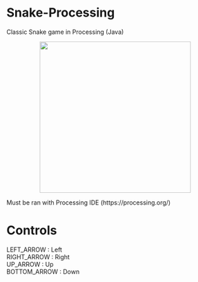# Snake-Processing
Classic Snake game in Processing (Java)   
<p align="center">
  <img src="C:\Users\Elvin\Documents\Snake" width="350"/>
</p>
Must be ran with Processing IDE (https://processing.org/)     

Controls
========
LEFT_ARROW : Left    
RIGHT_ARROW : Right    
UP_ARROW : Up    
BOTTOM_ARROW : Down    

